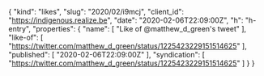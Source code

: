 {
  "kind": "likes",
  "slug": "2020/02/i9mcj",
  "client_id": "https://indigenous.realize.be",
  "date": "2020-02-06T22:09:00Z",
  "h": "h-entry",
  "properties": {
    "name": [
      "Like of @matthew_d_green's tweet"
    ],
    "like-of": [
      "https://twitter.com/matthew_d_green/status/1225423229151514625"
    ],
    "published": [
      "2020-02-06T22:09:00Z"
    ],
    "syndication": [
      "https://twitter.com/matthew_d_green/status/1225423229151514625"
    ]
  }
}
